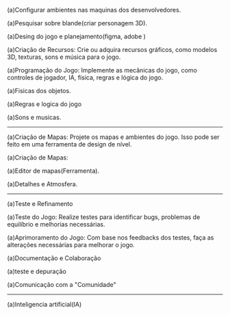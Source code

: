 (a)Configurar ambientes nas maquinas dos desenvolvedores.

(a)Pesquisar sobre blande(criar personagem 3D).

(a)Desing do jogo e planejamento(figma, adobe )

(a)Criação de Recursos: Crie ou adquira recursos gráficos, como modelos 3D, texturas, sons e música para o jogo.

(a)Programação do Jogo: Implemente as mecânicas do jogo, como controles de jogador, IA, física, regras e lógica do jogo.

(a)Fisicas dos objetos.

(a)Regras e logica do jogo
 
(a)Sons e musicas.

-------------------------------------------------------------------------
(a)Criação de Mapas: Projete os mapas e ambientes do jogo. Isso pode ser feito em uma ferramenta de design de nível.

(a)Criação de Mapas:

(a)Editor de mapas(Ferramenta).

(a)Detalhes e  Atmosfera.


----------------------------------------------------------------

(a)Teste e Refinamento

(a)Teste do Jogo: Realize testes para identificar bugs, problemas de equilíbrio e melhorias necessárias.

(a)Aprimoramento do Jogo: Com base nos feedbacks dos testes, faça as alterações necessárias para melhorar o jogo.

(a)Documentação e Colaboração

(a)teste e depuração

(a)Comunicação com a "Comunidade"

----------------------------------------------------------------

(a)Inteligencia artificial(IA)